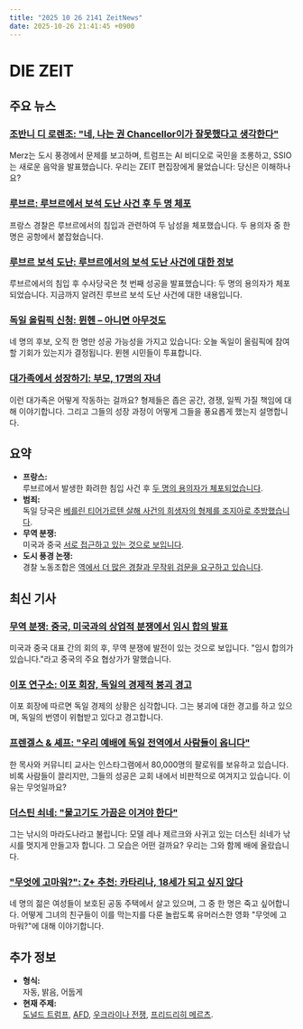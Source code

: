 ```yaml
---
title: "2025 10 26 2141 ZeitNews"
date: 2025-10-26 21:41:45 +0900
---
```


# DIE ZEIT  
## 주요 뉴스  
### [조반니 디 로렌조: "네, 나는 권 Chancellor이가 잘못했다고 생각한다"](https://www.zeit.de/video/2025-10/di-lorenzo-merz-stadtbild-trump-ssio-video)  
Merz는 도시 풍경에서 문제를 보고하며, 트럼프는 AI 비디오로 국민을 조롱하고, SSIO는 새로운 음악을 발표했습니다. 우리는 ZEIT 편집장에게 물었습니다: 당신은 이해하나요?  
### [루브르: 루브르에서 보석 도난 사건 후 두 명 체포](https://www.zeit.de/gesellschaft/zeitgeschehen/2025-10/zwei-festnahmen-nach-juwelendiebstahl-aus-dem-louvre)  
프랑스 경찰은 루브르에서의 침입과 관련하여 두 남성을 체포했습니다. 두 용의자 중 한 명은 공항에서 붙잡혔습니다.  
### [루브르 보석 도난: 루브르에서의 보석 도난 사건에 대한 정보](https://www.zeit.de/gesellschaft/zeitgeschehen/2025-10/louvre-diebstahl-juwelen-paris-faq)  
루브르에서의 침입 후 수사당국은 첫 번째 성공을 발표했습니다: 두 명의 용의자가 체포되었습니다. 지금까지 알려진 루브르 보석 도난 사건에 대한 내용입니다.  
### [독일 올림픽 신청: 뮌헨 – 아니면 아무것도](https://www.zeit.de/2025/45/deutsche-olympiabewerbung-muenchen-buergerentscheid-ioc)  
네 명의 후보, 오직 한 명만 성공 가능성을 가지고 있습니다: 오늘 독일이 올림픽에 참여할 기회가 있는지가 결정됩니다. 뮌헨 시민들이 투표합니다.  
### [대가족에서 성장하기: 부모, 17명의 자녀](https://www.zeit.de/zeit-magazin/2025/45/grossfamilie-aufwachsen-mehrkindfamilie-geschwister-erziehung)  
이런 대가족은 어떻게 작동하는 걸까요? 형제들은 좁은 공간, 경쟁, 일찍 가질 책임에 대해 이야기합니다. 그리고 그들의 성장 과정이 어떻게 그들을 풍요롭게 했는지 설명합니다.  
## 요약  
- **프랑스:**  
루브르에서 발생한 화려한 침입 사건 후 [두 명의 용의자가 체포되었습니다](https://www.zeit.de/gesellschaft/zeitgeschehen/2025-10/zwei-festnahmen-nach-juwelendiebstahl-aus-dem-louvre).  
- **범죄:**  
독일 당국은 [베를린 티어가르텐 살해 사건의 희생자의 형제를 조지아로 추방했습니다](https://www.zeit.de/politik/ausland/2025-10/auftragsmord-berlin-opfer-abschiebung-georgien-russland-kritik).  
- **무역 분쟁:**  
미국과 중국 [서로 접근하고 있는 것으로 보입니다](https://www.zeit.de/politik/ausland/2025-10/zollstreit-usa-china-handelsgespraeche-malaysia).  
- **도시 풍경 논쟁:**  
경찰 노동조합은 [역에서 더 많은 경찰과 무작위 검문을 요구하고 있습니다](https://www.zeit.de/politik/deutschland/2025-10/polizeigewerkschaft-polizeipraesenz-bahnhof-stadtbild-ausweitung-befugnisse).  
## 최신 기사  
### [무역 분쟁: 중국, 미국과의 상업적 분쟁에서 임시 합의 발표](https://www.zeit.de/politik/ausland/2025-10/zollstreit-usa-china-handelsgespraeche-malaysia)  
미국과 중국 대표 간의 회의 후, 무역 분쟁에 발전이 있는 것으로 보입니다. "임시 합의가 있습니다."라고 중국의 주요 협상가가 말했습니다.  
### [이포 연구소: 이포 회장, 독일의 경제적 붕괴 경고](https://www.zeit.de/wirtschaft/2025-10/ifo-deutschland-wirtschaft-prognose-konsum)  
이포 회장에 따르면 독일 경제의 상황은 심각합니다. 그는 붕괴에 대한 경고를 하고 있으며, 독일의 번영이 위협받고 있다고 경고합니다.  
### [프렌겔스 & 셰프: "우리 예배에 독일 전역에서 사람들이 옵니다"](https://www.zeit.de/2025/45/frengels-chef-instagram-kirche-pfarrer-kritik)  
한 목사와 커뮤니티 교사는 인스타그램에서 80,000명의 팔로워를 보유하고 있습니다. 비록 사람들이 끌리지만, 그들의 성공은 교회 내에서 비판적으로 여겨지고 있습니다. 이유는 무엇일까요?  
### [더스틴 쇠네: "물고기도 가끔은 이겨야 한다"](https://www.zeit.de/2025/45/dustin-schoene-angeln-first-cast-tv-lena-gercke)  
그는 낚시의 마라도나라고 불립니다: 모델 레나 제르크와 사귀고 있는 더스틴 쇠네가 낚시를 멋지게 만들고자 합니다. 그 모습은 어떤 걸까요? 우리는 그와 함께 배에 올랐습니다.  
### ["무엇에 고마워?": Z+ 추천: 카타리나, 18세가 되고 싶지 않다](https://www.zeit.de/kultur/film/2025-10/danke-fuer-nichts-stella-marie-markert-film-kino-regisseurin)  
네 명의 젊은 여성들이 보호된 공동 주택에서 살고 있으며, 그 중 한 명은 죽고 싶어합니다. 어떻게 그녀의 친구들이 이를 막는지를 다룬 놀랍도록 유머러스한 영화 "무엇에 고마워?"에 대해 이야기합니다.  
## 추가 정보  
- **형식:**  
자동, 밝음, 어둡게  
- **현재 주제:**  
[도널드 트럼프](https://www.zeit.de/thema/donald-trump), [AFD](https://www.zeit.de/thema/alternative-fuer-deutschland), [우크라이나 전쟁](https://www.zeit.de/thema/krieg-in-ukraine), [프리드리히 메르츠](https://www.zeit.de/thema/friedrich-merz).